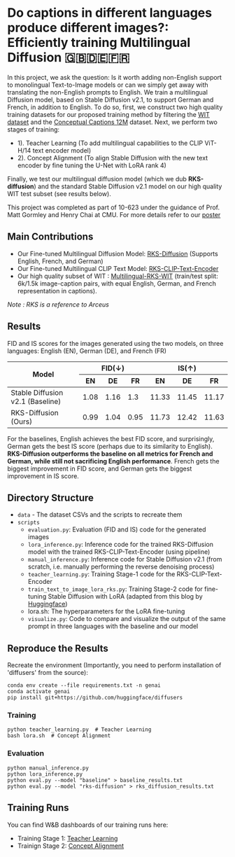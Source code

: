 # Do captions in different languages produce different images?: Efficiently training Multilingual Diffusion 🇬🇧🇩🇪🇫🇷

In this project, we ask the question: Is it worth adding non-English support to monolingual Text-to-Image models or can we simply get away with translating the non-English prompts to English. We train a multilingual Diffusion model, based on Stable Diffusion v2.1, to support German and French, in addition to English. To do so, first, we construct two high quality training datasets for our proposed training method by filtering the [WIT dataset](https://github.com/google-research-datasets/wit) and the [Conceptual Captions 12M](https://ai.google.com/research/ConceptualCaptions/) dataset. Next, we perform two stages of training: 
* 1). Teacher Learning (To add multilingual capabilities to the CLIP ViT-H/14 text encoder model)
* 2). Concept Alignment (To align Stable Diffusion with the new text encoder by fine tuning the U-Net with LoRA rank 4)

Finally, we test our multilingual diffusion model (which we dub **RKS-diffusion**) and the standard Stable Diffusion v2.1 model on our high quality WIT test subset (see results below).
  
This project was completed as part of 10-623 under the guidance of Prof. Matt Gormley and Henry Chai at CMU. For more details refer to our [poster](https://github.com/Aadit3003/genai-multilingual-tti/blob/81dd1af650e2620a808335af1d819b7823cf94db/Gen_AI_Poster_Final.pdf)

## **Main Contributions**
* Our Fine-tuned Multilingual Diffusion Model: [RKS-Diffusion](https://huggingface.co/AaditD/rks-diffusion) (Supports English, French, and German)
* Our Fine-tuned Multilingual CLIP Text Model: [RKS-CLIP-Text-Encoder](AaditD/rks-clip-text-encoder)
* Our high quality subset of WIT :  [Multilingual-RKS-WIT](AaditD/multilingual_rks) (train/test split: 6k/1.5k image-caption pairs, with equal English, German, and French representation in captions).

_Note : RKS is a reference to Arceus_
## **Results**
FID and IS scores for the images generated using the two models, on three languages: English (EN), German (DE), and French (FR)

<table class="tg"><thead>
  <tr>
    <th class="tg-0pky" rowspan="2"><span style="font-weight:bold">Model</span></th>
    <th class="tg-c3ow" colspan="3"><span style="font-weight:bold">FID(↓)</span></th>
    <th class="tg-c3ow" colspan="3"><span style="font-weight:bold">IS(↑)</span></th>
  </tr>
  <tr>
    <th class="tg-c3ow">EN</th>
    <th class="tg-c3ow">DE</th>
    <th class="tg-c3ow">FR</th>
    <th class="tg-c3ow">EN</th>
    <th class="tg-c3ow">DE</th>
    <th class="tg-c3ow">FR</th>
  </tr></thead>
<tbody>
  <tr>
    <td class="tg-0pky">Stable Diffusion v2.1 (Baseline)</td>
    <td class="tg-6ic8">1.08</td>
    <td class="tg-dvpl">1.16</td>
    <td class="tg-dvpl">1.3</td>
    <td class="tg-dvpl">11.33</td>
    <td class="tg-6ic8">11.45</td>
    <td class="tg-dvpl">11.17</td>
  </tr>
  <tr>
    <td class="tg-0pky">RKS-Diffusion (Ours)</td>
    <td class="tg-dvpl">0.99</td>
    <td class="tg-dvpl">1.04</td>
    <td class="tg-6ic8">0.95</td>
    <td class="tg-dvpl">11.73</td>
    <td class="tg-6ic8">12.42</td>
    <td class="tg-dvpl">11.63</td>
  </tr>
</tbody></table>

For the baselines, English achieves the best FID score, and surprisingly, German gets the best IS score (perhaps due to its similarity to English). **RKS-Diffusion outperforms the baseline on all metrics for French and German, while still not sacrificing English performance**. French gets the biggest improvement in FID score, and German gets the biggest improvement in IS score.

## Directory Structure
* ```data``` - The dataset CSVs and the scripts to recreate them
* ```scripts```
    * ```evaluation.py```: Evaluation (FID and IS) code for the generated images
    * ```lora_inference.py```: Inference code for the trained RKS-Diffusion model with the trained RKS-CLIP-Text-Encoder (using pipeline)
    * ```manual_inference.py```: Inference code for Stable Diffusion v2.1 (from scratch, i.e. manually performing the reverse denoising process) 
    * ```teacher_learning.py```: Training Stage-1 code for the RKS-CLIP-Text-Encoder
    * ```train_text_to_image_lora_rks.py```: Training Stage-2 code for fine-tuning Stable Diffusion with LoRA (adapted from this blog by [Huggingface](https://huggingface.co/blog/lora))
    *  lora.sh: The hyperparameters for the LoRA fine-tuning
    * ```visualize.py```: Code to compare and visualize the output of the same prompt in three languages with the baseline and our model

## Reproduce the Results

Recreate the environment (Importantly, you need to perform installation of 'diffusers' from the source):
```
conda env create --file requirements.txt -n genai
conda activate genai
pip install git+https://github.com/huggingface/diffusers
```

### Training
```cd scripts
python teacher_learning.py  # Teacher Learning
bash lora.sh  # Concept Alignment
```

### Evaluation
```
python manual_inference.py
python lora_inference.py
python eval.py --model "baseline" > baseline_results.txt
python eval.py --model "rks-diffusion" > rks_diffusion_results.txt
```


## Training Runs
You can find W&B dashboards of our training runs here:
* Training Stage 1: [Teacher Learning](https://wandb.ai/aadit/Gen-AI-Multilingual-TTI/runs/0p2fhqio/overview)
* Trainign Stage 2: [Concept Alignment](https://wandb.ai/aadit/text2image-fine-tune/runs/1nkio8i8?nw=nwuseraaditd)


